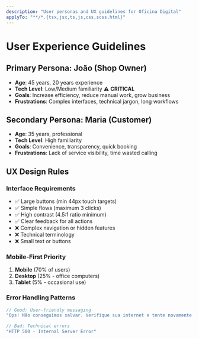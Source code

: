 ```yaml
---
description: "User personas and UX guidelines for Oficina Digital"
applyTo: "**/*.{tsx,jsx,ts,js,css,scss,html}"
---
```


# User Experience Guidelines

## Primary Persona: João (Shop Owner)
- **Age**: 45 years, 20 years experience
- **Tech Level**: Low/Medium familiarity ⚠️ **CRITICAL**
- **Goals**: Increase efficiency, reduce manual work, grow business
- **Frustrations**: Complex interfaces, technical jargon, long workflows

## Secondary Persona: Maria (Customer)
- **Age**: 35 years, professional
- **Tech Level**: High familiarity
- **Goals**: Convenience, transparency, quick booking
- **Frustrations**: Lack of service visibility, time wasted calling

## UX Design Rules

### Interface Requirements
- ✅ Large buttons (min 44px touch targets)
- ✅ Simple flows (maximum 3 clicks)
- ✅ High contrast (4.5:1 ratio minimum)
- ✅ Clear feedback for all actions
- ❌ Complex navigation or hidden features
- ❌ Technical terminology
- ❌ Small text or buttons

### Mobile-First Priority
1. **Mobile** (70% of users)
2. **Desktop** (25% - office computers)
3. **Tablet** (5% - occasional use)

### Error Handling Patterns
```typescript
// Good: User-friendly messaging
"Ops! Não conseguimos salvar. Verifique sua internet e tente novamente."

// Bad: Technical errors
"HTTP 500 - Internal Server Error"
```
